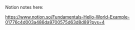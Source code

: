 Notion notes here:

https://www.notion.so/Fundamentals-Hello-World-Example-01776c4d003a486da9700575d63d8d89?pvs=4 
